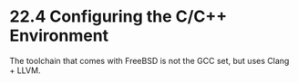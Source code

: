 # 22.4 Configuring the C/C++ Environment

The toolchain that comes with FreeBSD is not the GCC set, but uses Clang + LLVM.
